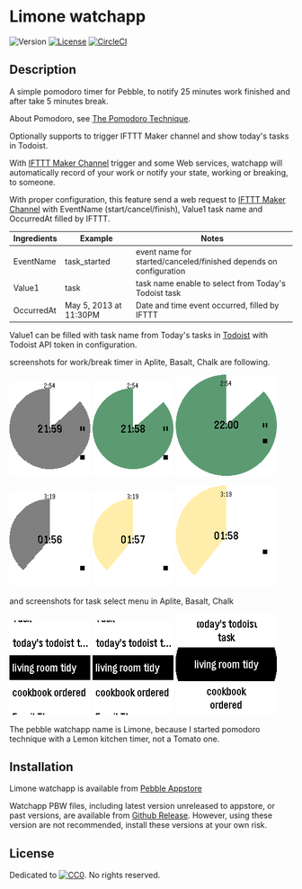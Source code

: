 # Limone watchapp

![Version](https://img.shields.io/github/tag/uchida/limone-watchapp.svg)
[![License](https://img.shields.io/github/license/uchida/limone-watchapp.svg)](https://tldrlegal.com/license/creative-commons-cc0-1.0-universal)
[![CircleCI](https://img.shields.io/circleci/project/uchida/limone-watchapp.svg)](https://circleci.com/gh/uchida/limone-watchapp)

## Description

A simple pomodoro timer for Pebble, to notify 25 minutes work finished and after take 5 minutes break.

About Pomodoro, see [The Pomodoro Technique](http://pomodorotechnique.com/).

Optionally supports to trigger IFTTT Maker channel and show today's tasks in Todoist.

With [IFTTT Maker Channel](https://ifttt.com/maker) trigger and some Web services,
watchapp will automatically record of your work or notify your state, working or breaking, to someone.

With proper configuration, this feature send a web request to [IFTTT Maker Channel](https://ifttt.com/maker) 
with EventName (start/cancel/finish), Value1 task name and OccurredAt filled by IFTTT.

|Ingredients|Example               |Notes                                                            |
|-----------|----------------------|-----------------------------------------------------------------|
|EventName  |task_started          |event name for started/canceled/finished depends on configuration|
|Value1     |task                  |task name enable to select from Today's Todoist task             |
|OccurredAt |May 5, 2013 at 11:30PM|Date and time event occurred, filled by IFTTT                    |

Value1 can be filled with task name from Today's tasks in [Todoist](https://todoist.com/)
with Todoist API token in configuration.

screenshots for work/break timer in Aplite, Basalt, Chalk are following.

![work timer for aplite](screenshots/aplite-screenshot1.png)
![work timer for basalt](screenshots/basalt-screenshot1.png)
![work timer for chalk](screenshots/chalk-screenshot1.png)

![break timer for aplite](screenshots/aplite-screenshot2.png)
![break timer for basalt](screenshots/basalt-screenshot2.png)
![break timer for chalk](screenshots/chalk-screenshot2.png)

and screenshots for task select menu in Aplite, Basalt, Chalk

![task select menu for aplite](screenshots/aplite-screenshot3.png)
![task select menu for basalt](screenshots/basalt-screenshot3.png)
![task select menu for chalk](screenshots/chalk-screenshot3.png)

The pebble watchapp name is Limone, because I started pomodoro technique
with a Lemon kitchen timer, not a Tomato one.

## Installation

Limone watchapp is available from [Pebble Appstore](https://apps.getpebble.com/en_US/application/569061bfd5ba00104e000016)

Watchapp PBW files, including latest version unreleased to appstore, or past versions, are 
available from [Github Release](https://github.com/uchida/limone-watchapp).
However, using these version are not recommended, install these versions at your own risk.

## License

Dedicated to [![CC0](http://i.creativecommons.org/p/zero/1.0/80x15.png "CC0")](https://creativecommons.org/publicdomain/zero/1.0/).
No rights reserved.
